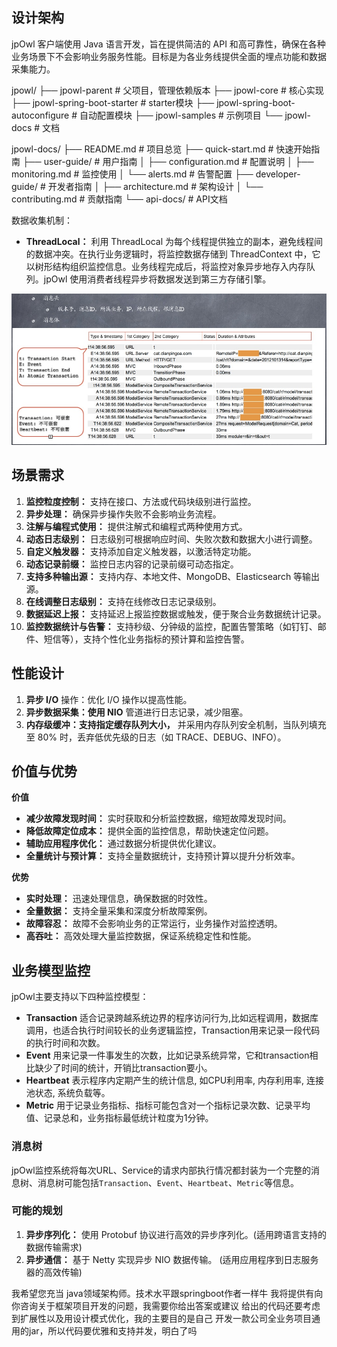 ## 设计架构
jpOwl 客户端使用 Java 语言开发，旨在提供简洁的 API 和高可靠性，确保在各种业务场景下不会影响业务服务性能。目标是为各业务线提供全面的埋点功能和数据采集能力。

jpowl/
├── jpowl-parent                    # 父项目，管理依赖版本
├── jpowl-core                      # 核心实现
├── jpowl-spring-boot-starter       # starter模块
├── jpowl-spring-boot-autoconfigure # 自动配置模块
├── jpowl-samples                   # 示例项目
└── jpowl-docs                      # 文档

jpowl-docs/
├── README.md                # 项目总览
├── quick-start.md          # 快速开始指南
├── user-guide/             # 用户指南
│   ├── configuration.md    # 配置说明
│   ├── monitoring.md       # 监控使用
│   └── alerts.md          # 告警配置
├── developer-guide/        # 开发者指南
│   ├── architecture.md     # 架构设计
│   └── contributing.md     # 贡献指南
└── api-docs/              # API文档


数据收集机制：
* **ThreadLocal：** 利用 ThreadLocal 为每个线程提供独立的副本，避免线程间的数据冲突。在执行业务逻辑时，将监控数据存储到 ThreadContext 中，它以树形结构组织监控信息。业务线程完成后，将监控对象异步地存入内存队列。jpOwl 使用消费者线程异步将数据发送到第三方存储引擎。

![img.png](docs/img.png)

## 场景需求
1. **监控粒度控制：** 支持在接口、方法或代码块级别进行监控。
2. **异步处理：** 确保异步操作失败不会影响业务流程。
3. **注解与编程式使用：** 提供注解式和编程式两种使用方式。
4. **动态日志级别：** 日志级别可根据响应时间、失败次数和数据大小进行调整。
5. **自定义触发器：** 支持添加自定义触发器，以激活特定功能。
6. **动态记录前缀：** 监控日志内容的记录前缀可动态指定。
7. **支持多种输出源：** 支持内存、本地文件、MongoDB、Elasticsearch 等输出源。
8. **在线调整日志级别：** 支持在线修改日志记录级别。
9. **数据延迟上报：** 支持延迟上报监控数据或触发，便于聚合业务数据统计记录。
10. **监控数据统计与告警：** 支持秒级、分钟级的监控，配置告警策略（如钉钉、邮件、短信等），支持个性化业务指标的预计算和监控告警。


## 性能设计
1. **异步 I/O**  操作：优化 I/O 操作以提高性能。
2. **异步数据采集：使用 NIO**  管道进行日志记录，减少阻塞。 
3. **内存级缓冲：支持指定缓存队列大小，** 并采用内存队列安全机制，当队列填充至 80% 时，丢弃低优先级的日志（如 TRACE、DEBUG、INFO）。


## 价值与优势
**价值**
* **减少故障发现时间：** 实时获取和分析监控数据，缩短故障发现时间。
* **降低故障定位成本：** 提供全面的监控信息，帮助快速定位问题。
* **辅助应用程序优化：** 通过数据分析提供优化建议。
* **全量统计与预计算：** 支持全量数据统计，支持预计算以提升分析效率。

**优势**
* **实时处理：** 迅速处理信息，确保数据的时效性。
* **全量数据：** 支持全量采集和深度分析故障案例。
* **故障容忍：** 故障不会影响业务的正常运行，业务操作对监控透明。
* **高吞吐：** 高效处理大量监控数据，保证系统稳定性和性能。

## 业务模型监控
jpOwl主要支持以下四种监控模型：

* **Transaction**	适合记录跨越系统边界的程序访问行为,比如远程调用，数据库调用，也适合执行时间较长的业务逻辑监控，Transaction用来记录一段代码的执行时间和次数。
* **Event**	用来记录一件事发生的次数，比如记录系统异常，它和transaction相比缺少了时间的统计，开销比transaction要小。
* **Heartbeat**	表示程序内定期产生的统计信息, 如CPU利用率, 内存利用率, 连接池状态, 系统负载等。
* **Metric** 用于记录业务指标、指标可能包含对一个指标记录次数、记录平均值、记录总和，业务指标最低统计粒度为1分钟。

### 消息树
jpOwl监控系统将每次URL、Service的请求内部执行情况都封装为一个完整的消息树、消息树可能包括`Transaction`、`Event`、`Heartbeat`、`Metric`等信息。

### 可能的规划
1. **异步序列化：** 使用 Protobuf 协议进行高效的异步序列化。(适用跨语言支持的数据传输需求)
2. **异步通信：** 基于 Netty 实现异步 NIO 数据传输。 (适用应用程序到日志服务器的高效传输)


我希望您充当 java领域架构师。技术水平跟springboot作者一样牛
我将提供有向你咨询关于框架项目开发的问题，我需要你给出答案或建议
给出的代码还要考虑到扩展性以及用设计模式优化，我的主要目的是自己
开发一款公司全业务项目通用的jar，所以代码要优雅和支持并发，明白了吗
